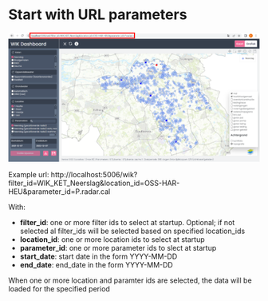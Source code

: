# Start with URL parameters

![](images/startup_url_args.png "app started with url arguments")

Example url: http://localhost:5006/wik?filter_id=WIK_KET_Neerslag&location_id=OSS-HAR-HEU&parameter_id=P.radar.cal

With:

- **filter_id**: one or more filter ids to select at startup. Optional; if not selected al filter_ids will be selected based on specified location_ids
- **location_id**: one or more location ids to select at startup
- **parameter_id**: one or more parameter ids to slect at startup
- **start_date**: start date in the form YYYY-MM-DD
- **end_date**: end_date in the form YYYY-MM-DD

When one or more location and paramter ids are selected, the data will be loaded for the specified period